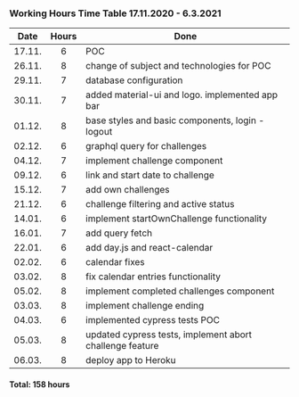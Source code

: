 ### Working Hours Time Table 17.11.2020 - 6.3.2021

|Date  |Hours|Done                                                     |
|:----:|:---:|---------------------------------------------------------|
|17.11.|6|POC|
|26.11.|8|change of subject and technologies for POC|                                                          |
|29.11.|7|database configuration|
|30.11.|7|added material-ui and logo. implemented app bar|
|01.12.|8|base styles and basic components, login -logout|
|02.12.|6|graphql query for challenges|
|04.12.|7|implement challenge component|
|09.12.|6|link and start date to challenge|
|15.12.|7|add own challenges|
|21.12.|6|challenge filtering and active status|
|14.01.|6|implement startOwnChallenge functionality|
|16.01.|7|add query fetch|
|22.01.|6|add day.js and react-calendar|
|02.02.|6|calendar fixes|
|03.02.|8|fix calendar entries functionality|
|05.02.|8|implement completed challenges component|
|03.03.|8|implement challenge ending|
|04.03.|6|implemented cypress tests POC|
|05.03.|8|updated cypress tests, implement abort challenge feature|
|06.03.|8|deploy app to Heroku|



#### Total: 158 hours

                                                                
